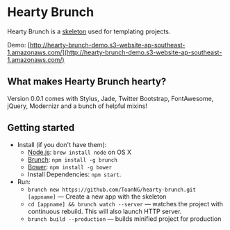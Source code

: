 # Hearty Brunch

Hearty Brunch is a [skeleton](http://brunch.io/skeletons.html) used for templating projects.

Demo: [http://hearty-brunch-demo.s3-website-ap-southeast-1.amazonaws.com/](http://hearty-brunch-demo.s3-website-ap-southeast-1.amazonaws.com/)

## What makes Hearty Brunch hearty?

Version 0.0.1 comes with Stylus, Jade, Twitter Bootstrap, FontAwesome, jQuery, Modernizr and a bunch of helpful mixins!

## Getting started
* Install (if you don't have them):
    * [Node.js](http://nodejs.org): `brew install node` on OS X
    * [Brunch](http://brunch.io): `npm install -g brunch`
    * [Bower](http://bower.io): `npm install -g bower`
    * Install Dependencies: `npm start`.
* Run:
    * `brunch new https://github.com/ToanNG/hearty-brunch.git [appname]` — Create a new app with the skeleton
    * `cd [appname] && brunch watch --server` — watches the project with continuous rebuild. This will also launch HTTP server.
    * `brunch build --production` — builds minified project for production
